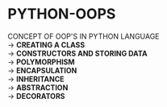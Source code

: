 # PYTHON-OOPS
CONCEPT OF OOP'S IN PYTHON LANGUAGE<br>
-> **CREATING A CLASS** <br>
-> **CONSTRUCTORS AND STORING DATA** <br>
-> **POLYMORPHISM** <br>
-> **ENCAPSULATION** <br>
-> **INHERITANCE** <br>
-> **ABSTRACTION** <br>
-> **DECORATORS** <br>

